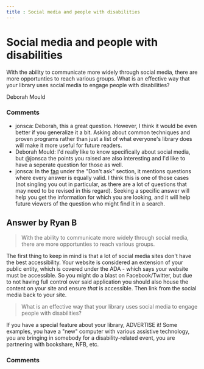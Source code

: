 ```yaml
---
title : Social media and people with disabilities
---
```

Social media and people with disabilities
=====================
With the ability to communicate more widely through social media, there
are more opportunties to reach various groups. What is an effective way
that your library uses social media to engage people with disabilities?

Deborah Mould

### Comments ###
* jonsca: Deborah, this a great question. However, I think it would be even better
if you generalize it a bit. Asking about common techniques and proven
programs rather than just a list of what everyone's library does will
make it more useful for future readers.
* Deborah Mould: I'd really like to know specifically about social media, but @jonsca the
points you raised are also interesting and I'd like to have a seperate
question for those as well.
* jonsca: In the [faq](http://libraries.stackexchange.com/faq\#dontask) under the
"Don't ask" section, it mentions questions where every answer is equally
valid. I think this is one of those cases (not singling you out in
particular, as there are a lot of questions that may need to be revised
in this regard). Seeking a specific answer will help you get the
information for which you are looking, and it will help future viewers
of the question who might find it in a search.


Answer by Ryan B
----------------
> With the ability to communicate more widely through social media,
> there are more opportunties to reach various groups.

The first thing to keep in mind is that a lot of social media sites
don't have the best accessibility. Your website is considered an
extension of your public entity, which is covered under the ADA - which
says your website must be accessible. So you might do a blast on
Facebook/Twitter, but due to not having full control over said
application you should also house the content on your site and ensure
*that* is accessible. Then link from the social media back to your site.

> What is an effective way that your library uses social media to engage
> people with disabilities?

If you have a special feature about your library, ADVERTISE it! Some
examples, you have a "new" computer with various assistive technology,
you are bringing in somebody for a disability-related event, you are
partnering with bookshare, NFB, etc.

### Comments ###

